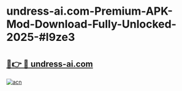 # undress-ai.com-Premium-APK-Mod-Download-Fully-Unlocked-2025-#l9ze3

# <h2><a href="https://bedroomkl.my?title=undress-ai.com&ref=1AP">🔗👉 🔴 undress-ai.com</a></h2>

[![acn](https://github.com/user-attachments/assets/0f9c940e-d8b0-45ae-aac7-cd30a18b3e1c)](https://bedroomkl.my?title=undress-ai.com&ref=1AP)


